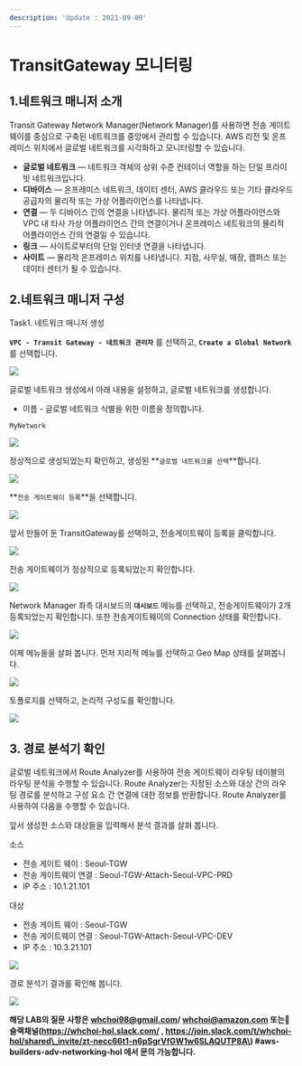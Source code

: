 ```yaml
---
description: 'Update : 2021-09-09'
---
```


# TransitGateway 모니터링

## 1.네트워크 매니저 소개

Transit Gateway Network Manager\(Network Manager\)를 사용하면 전송 게이트웨이를 중심으로 구축된 네트워크를 중앙에서 관리할 수 있습니다. AWS 리전 및 온프레미스 위치에서 글로벌 네트워크를 시각화하고 모니터링할 수 있습니다.

* **글로벌 네트워크** — 네트워크 객체의 상위 수준 컨테이너 역할을 하는 단일 프라이빗 네트워크입니다.
* **디바이스** — 온프레미스 네트워크, 데이터 센터, AWS 클라우드 또는 기타 클라우드 공급자의 물리적 또는 가상 어플라이언스를 나타냅니다.
* **연결** — 두 디바이스 간의 연결을 나타냅니다. 물리적 또는 가상 어플라이언스와 VPC 내 타사 가상 어플라이언스 간의 연결이거나 온프레미스 네트워크의 물리적 어플라이언스 간의 연결일 수 있습니다.
* **링크** — 사이트로부터의 단일 인터넷 연결을 나타냅니다.
* **사이트** — 물리적 온프레미스 위치를 나타냅니다. 지점, 사무실, 매장, 캠퍼스 또는 데이터 센터가 될 수 있습니다.

## 2.네트워크 매니저 구성

Task1. 네트워크 매니저 생성

**`VPC - Transit Gateway - 네트워크 관리자`** 를 선택하고, **`Create a Global Network`** 를 선택합니다.

![](.gitbook/assets/image%20%2843%29.png)

글로벌 네트워크 생성에서 아래 내용을 설정하고, 글로벌 네트워크를 생성합니다.

* 이름 - 글로벌 네트워크 식별을 위한 이름을 정의합니다.

```text
MyNetwork
```

![](.gitbook/assets/image%20%2833%29.png)

정상적으로 생성되었는지 확인하고, 생성된 **`글로벌 네트워크를 선택`**합니다.

![](.gitbook/assets/image%20%2832%29.png)

**`전송 게이트웨이 등록`**을 선택합니다.

![](.gitbook/assets/image%20%2812%29.png)

앞서 만들어 둔 TransitGateway를 선택하고, 전송게이트웨이 등록을 클릭합니다.

![](.gitbook/assets/image%20%2827%29.png)

전송 게이트웨이가 정상적으로 등록되었는지 확인합니다.

![](.gitbook/assets/image%20%284%29.png)

Network Manager 좌측 대시보드의 **`대시보드`** 메뉴를 선택하고, 전송게이트웨이가 2개 등록되었는지 확인합니다. 또한 전송게이트웨이의 Connection 상태를 확인합니다.

![](.gitbook/assets/image%20%28100%29.png)

이제 메뉴들을 살펴 봅니다. 먼저 지리적 메뉴를 선택하고 Geo Map 상태를 살펴봅니다.

![](.gitbook/assets/image%20%2887%29.png)

토폴로지를 선택하고, 논리적 구성도를 확인합니다.

![](.gitbook/assets/image%20%2826%29.png)

### 

## 3. 경로 분석기 확인

글로벌 네트워크에서 Route Analyzer를 사용하여 전송 게이트웨이 라우팅 테이블의 라우팅 분석을 수행할 수 있습니다. Route Analyzer는 지정된 소스와 대상 간의 라우팅 경로를 분석하고 구성 요소 간 연결에 대한 정보를 반환합니다. Route Analyzer를 사용하여 다음을 수행할 수 있습니다.

앞서 생성한 소스와 대상들을 입력해서 분석 결과를 살펴 봅니다.

소스

* 전송 게이트 웨이 : Seoul-TGW
* 전송 게이트웨이 연결 : Seoul-TGW-Attach-Seoul-VPC-PRD
* IP 주소 : 10.1.21.101

대상

* 전송 게이트 웨이 : Seoul-TGW
* 전송 게이트웨이 연결 : Seoul-TGW-Attach-Seoul-VPC-DEV
* IP 주소 : 10.3.21.101

![](.gitbook/assets/image%20%2853%29.png)

경로 분석기 결과를 확인해 봅니다.

![](.gitbook/assets/image%20%2877%29.png)

**해당 LAB의 질문 사항은 whchoi98@gmail.com/ whchoi@amazon.com 또는🙋 슬랙채널\(https://whchoi-hol.slack.com/ , https://join.slack.com/t/whchoi-hol/shared\_invite/zt-necc66t1-n6pSgrVfGW1w6SLAQUTP8A\) \#aws-builders-adv-networking-hol 에서 문의 가능합니다.**

